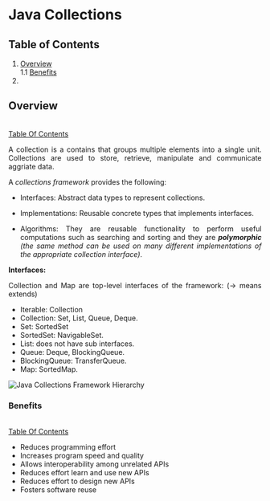 # **Java Collections**

<div style="text-align: justify">

## **Table of Contents**

1. [Overview](#overview) </br> 
   1.1 [Benefits](#benefits) </br> 
2. 


## **Overview**

</br> [Table Of Contents](#table-of-contents) </br>

A collection is a contains that groups multiple elements into a single unit. Collections are used to store, retrieve, manipulate and communicate aggriate data.

A *collections framework* provides the following:

- Interfaces: Abstract data types to represent collections.

- Implementations: Reusable concrete types that implements interfaces.

- Algorithms: They are reusable functionality to perform useful computations such as searching and sorting and they are ***polymorphic** (the same method can be used on many different implementations of the appropriate collection interface)*.

**Interfaces:**

Collection and Map are top-level interfaces of the framework: (-> means extends)

- Iterable: Collection
- Collection: Set, List, Queue, Deque.
- Set: SortedSet
- SortedSet: NavigableSet.
- List: does not have sub interfaces.
- Queue: Deque, BlockingQueue.
- BlockingQueue: TransferQueue.
- Map: SortedMap.

![Java Collections Framework Hierarchy](#collections_hierarchy.png) </br>


### **Benefits**

</br> [Table Of Contents](#table-of-contents) </br>

- Reduces programming effort
- Increases program speed and quality
- Allows interoperability among unrelated APIs
- Reduces effort learn and use new APIs
- Reduces effort to design new APIs
- Fosters software reuse

</div>